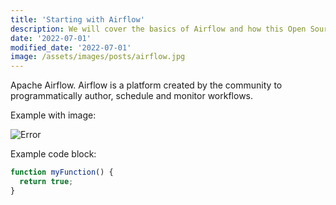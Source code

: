 ```yaml
---
title: 'Starting with Airflow'
description: We will cover the basics of Airflow and how this Open Source tool can help our organization.
date: '2022-07-01'
modified_date: '2022-07-01'
image: /assets/images/posts/airflow.jpg
---
```


Apache Airflow. Airflow is a platform created by the community to programmatically author, schedule and monitor workflows.

Example with image:

![Error](@@baseUrl@@/assets/images/posts/error.png)

Example code block:

```js
function myFunction() {
  return true;
}
```
